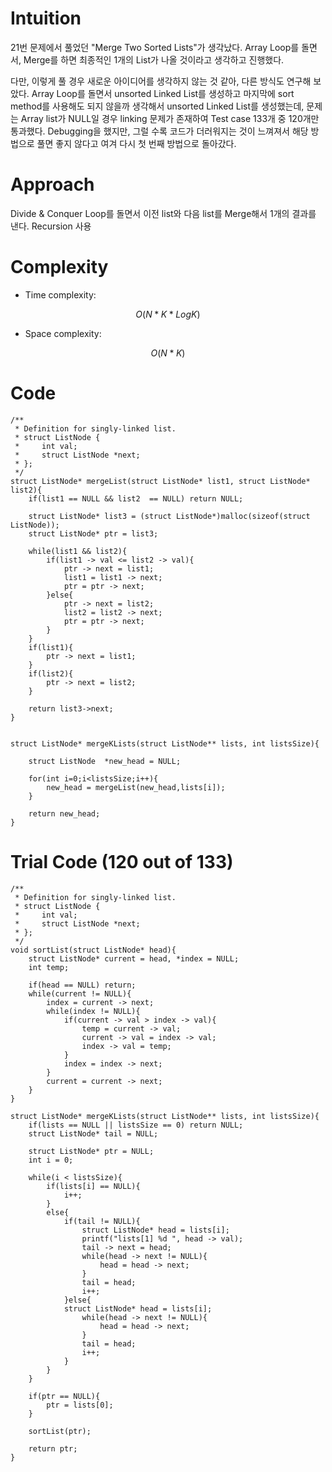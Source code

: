 # Intuition
<!-- Describe your first thoughts on how to solve this problem. -->
21번 문제에서 풀었던 "Merge Two Sorted Lists"가 생각났다. 
Array Loop를 돌면서, Merge를 하면 최종적인 1개의 List가 나올 것이라고 생각하고 진행했다.

다만, 이렇게 풀 경우 새로운 아이디어를 생각하지 않는 것 같아, 다른 방식도 연구해 보았다. 
Array Loop를 돌면서 unsorted Linked List를 생성하고 마지막에 sort method를 사용해도 되지 않을까 
생각해서 unsorted Linked List를 생성했는데, 문제는 Array list가 NULL일 경우 linking 문제가 존재하여 
Test case 133개 중  120개만 통과했다. 
Debugging을 했지만, 그럴 수록 코드가 더러워지는 것이 느껴져서 해당 방법으로 풀면 좋지 않다고 여겨 다시 첫 번째 방법으로 돌아갔다. 

# Approach
<!-- Describe your approach to solving the problem. -->
Divide & Conquer 
Loop를 돌면서 이전 list와 다음 list를 Merge해서 1개의 결과를 낸다. 
Recursion 사용

# Complexity
- Time complexity:
<!-- Add your time complexity here, e.g. $$O(n)$$ -->
 $$O(N*K*LogK)$$
- Space complexity:
<!-- Add your space complexity here, e.g. $$O(n)$$ -->
 $$O(N*K)$$
# Code
```
/**
 * Definition for singly-linked list.
 * struct ListNode {
 *     int val;
 *     struct ListNode *next;
 * };
 */
struct ListNode* mergeList(struct ListNode* list1, struct ListNode* list2){
    if(list1 == NULL && list2  == NULL) return NULL;

    struct ListNode* list3 = (struct ListNode*)malloc(sizeof(struct ListNode));
    struct ListNode* ptr = list3;

    while(list1 && list2){
        if(list1 -> val <= list2 -> val){
            ptr -> next = list1; 
            list1 = list1 -> next;
            ptr = ptr -> next;
        }else{
            ptr -> next = list2; 
            list2 = list2 -> next;
            ptr = ptr -> next;
        }
    }
    if(list1){
        ptr -> next = list1;
    }
    if(list2){
        ptr -> next = list2;
    }

    return list3->next;
}


struct ListNode* mergeKLists(struct ListNode** lists, int listsSize){
    
    struct ListNode  *new_head = NULL;
    
    for(int i=0;i<listsSize;i++){
        new_head = mergeList(new_head,lists[i]);
    }
    
    return new_head;
}
```

# Trial Code (120 out of 133)
```
/**
 * Definition for singly-linked list.
 * struct ListNode {
 *     int val;
 *     struct ListNode *next;
 * };
 */
void sortList(struct ListNode* head){
    struct ListNode* current = head, *index = NULL;
    int temp; 

    if(head == NULL) return;
    while(current != NULL){
        index = current -> next;
        while(index != NULL){
            if(current -> val > index -> val){
                temp = current -> val;
                current -> val = index -> val; 
                index -> val = temp;
            }
            index = index -> next;
        }
        current = current -> next;
    }
}

struct ListNode* mergeKLists(struct ListNode** lists, int listsSize){
    if(lists == NULL || listsSize == 0) return NULL;
    struct ListNode* tail = NULL;

    struct ListNode* ptr = NULL;
    int i = 0;

    while(i < listsSize){
        if(lists[i] == NULL){
            i++;
        }
        else{
            if(tail != NULL){
                struct ListNode* head = lists[i];
                printf("lists[1] %d ", head -> val);
                tail -> next = head; 
                while(head -> next != NULL){
                    head = head -> next; 
                }
                tail = head;
                i++;
            }else{
            struct ListNode* head = lists[i];
                while(head -> next != NULL){
                    head = head -> next; 
                }
                tail = head; 
                i++;
            }
        }
    }

    if(ptr == NULL){
        ptr = lists[0];
    }

    sortList(ptr);

    return ptr;
}
```